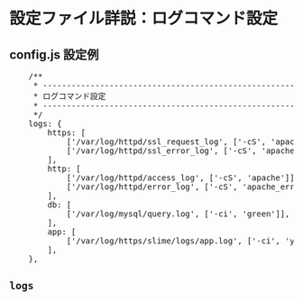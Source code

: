 
# 設定ファイル詳説：ログコマンド設定

## config.js 設定例
<pre class="cmd">
    /**
     * ---------------------------------------------------------------
     * ログコマンド設定
     * ---------------------------------------------------------------
     */
    logs: {
        https: [
            ['/var/log/httpd/ssl_request_log', ['-cS', 'apache']],
            ['/var/log/httpd/ssl_error_log', ['-cS', 'apache_errors']],
        ],
        http: [
            ['/var/log/httpd/access_log', ['-cS', 'apache']],
            ['/var/log/httpd/error_log', ['-cS', 'apache_errors']],
        ],
        db: [
            ['/var/log/mysql/query.log', ['-ci', 'green']],
        ],
        app: [
            ['/var/log/https/slime/logs/app.log', ['-ci', 'yellow']],
        ],
    },
</pre>

## `logs`

